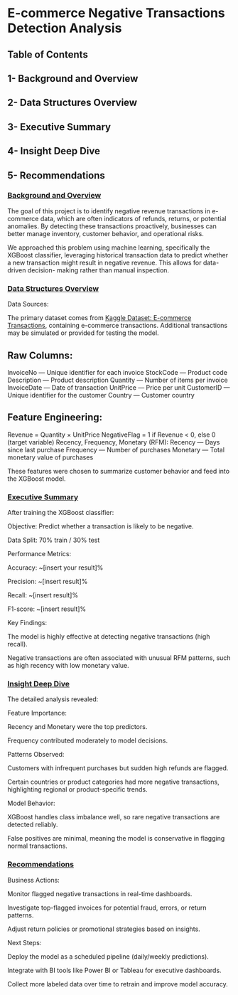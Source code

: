 # E-commerce Negative Transactions Detection Analysis

## Table of Contents

## 1- Background and Overview

## 2- Data Structures Overview

## 3- Executive Summary

## 4- Insight Deep Dive

## 5- Recommendations



### [Background and Overview](#background-and-overview)

  The goal of this project is to identify negative revenue transactions in e-commerce data, which are often indicators of refunds, returns, or potential anomalies. By detecting these transactions proactively, businesses can better manage inventory, customer behavior, and operational risks.

  We approached this problem using machine learning, specifically the XGBoost classifier, leveraging historical transaction data to predict whether a new transaction might result in negative revenue. This allows for data-driven decision- 
  making rather than manual inspection.
































### [Data Structures Overview](#data-structures-overview)
Data Sources:

The primary dataset comes from [Kaggle Dataset: E-commerce Transactions](https://www.kaggle.com/datasets/carrie1/ecommerce-data), containing e-commerce transactions.
Additional transactions may be simulated or provided for testing the model.

## Raw Columns:

InvoiceNo — Unique identifier for each invoice
StockCode — Product code
Description — Product description
Quantity — Number of items per invoice
InvoiceDate — Date of transaction
UnitPrice — Price per unit
CustomerID — Unique identifier for the customer
Country — Customer country

## Feature Engineering:

Revenue = Quantity × UnitPrice
NegativeFlag = 1 if Revenue < 0, else 0 (target variable)
Recency, Frequency, Monetary (RFM):
Recency — Days since last purchase
Frequency — Number of purchases
Monetary — Total monetary value of purchases

These features were chosen to summarize customer behavior and feed into the XGBoost model.
### [Executive Summary](#executive-summary)

After training the XGBoost classifier:

Objective: Predict whether a transaction is likely to be negative.

Data Split: 70% train / 30% test

Performance Metrics:

Accuracy: ~[insert your result]%

Precision: ~[insert result]%

Recall: ~[insert result]%

F1-score: ~[insert result]%

Key Findings:

The model is highly effective at detecting negative transactions (high recall).

Negative transactions are often associated with unusual RFM patterns, such as high recency with low monetary value.
### [Insight Deep Dive](#insight-deep-dive)
The detailed analysis revealed:

Feature Importance:

Recency and Monetary were the top predictors.

Frequency contributed moderately to model decisions.

Patterns Observed:

Customers with infrequent purchases but sudden high refunds are flagged.

Certain countries or product categories had more negative transactions, highlighting regional or product-specific trends.

Model Behavior:

XGBoost handles class imbalance well, so rare negative transactions are detected reliably.

False positives are minimal, meaning the model is conservative in flagging normal transactions.































### [Recommendations](#recommendations)

Business Actions:

Monitor flagged negative transactions in real-time dashboards.

Investigate top-flagged invoices for potential fraud, errors, or return patterns.

Adjust return policies or promotional strategies based on insights.

Next Steps:

Deploy the model as a scheduled pipeline (daily/weekly predictions).

Integrate with BI tools like Power BI or Tableau for executive dashboards.

Collect more labeled data over time to retrain and improve model accuracy.
